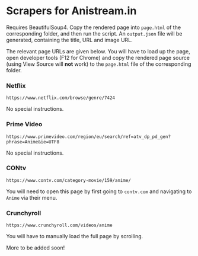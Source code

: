 # Scrapers for Anistream.in

Requires BeautifulSoup4. Copy the rendered page into `page.html` of the corresponding folder, and then run the script. An `output.json` file will be generated, containing the title, URL and image URL.

The relevant page URLs are given below. You will have to load up the page, open developer tools (F12 for Chrome) and copy the rendered page source (using View Source will **not** work) to the `page.html` file of the corresponding folder.

### Netflix

    https://www.netflix.com/browse/genre/7424

No special instructions.

### Prime Video

    https://www.primevideo.com/region/eu/search/ref=atv_dp_pd_gen?phrase=Anime&ie=UTF8

No special instructions.

### CONtv

    https://www.contv.com/category-movie/159/anime/

You will need to open this page by first going to `contv.com` and navigating to `Anime` via their menu.

### Crunchyroll

    https://www.crunchyroll.com/videos/anime

You will have to manually load the full page by scrolling.

More to be added soon!

